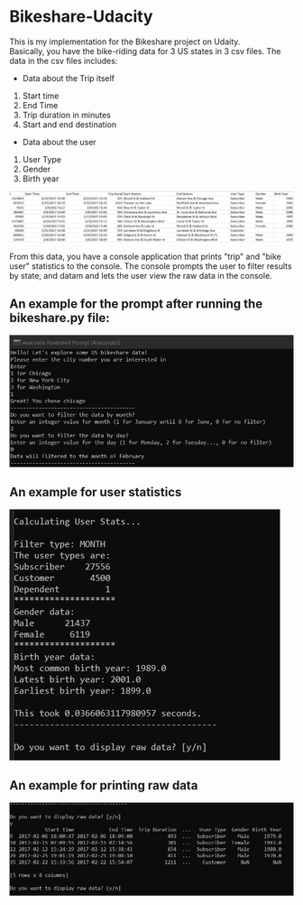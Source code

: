 # Bikeshare-Udacity
This is my implementation for the Bikeshare project on Udaity.  <br>
Basically, you have the bike-riding data for 3 US states in 3 csv files. The data in the csv files includes:
- Data about the Trip itself
1. Start time
2. End Time 
3. Trip duration in minutes
4. Start and end destination
- Data about the user
1. User Type
2. Gender
3. Birth year

<img src = "images/data columns.jpg">

From this data, you have a console application that prints "trip" and "bike user" statistics to the console. The console prompts the user to filter results by state, and datam and lets the user view the raw data in the console.


## An example for the prompt after running the bikeshare.py file:
<img src = "images/input filters.jpg">

## An example for user statistics
<img src = "images/continue trip and user prompt.jpg">

## An example for printing raw data
<img src = "images/user raw.jpg">
